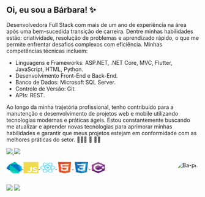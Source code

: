 


## Oi, eu sou a Bárbara! ✨

Desenvolvedora Full Stack com mais de um ano de experiência na área após uma bem-sucedida transição de carreira. Dentre minhas habilidades estão: criatividade, resolução de problemas e aprendizado rápido, o que me permite enfrentar desafios complexos com eficiência. Minhas competências técnicas incluem:

- Linguagens e Frameworks: ASP.NET, .NET Core, MVC, Flutter, JavaScript, HTML, Python.
- Desenvolvimento Front-End e Back-End.
- Banco de Dados: Microsoft SQL Server.
- Controle de Versão: Git.
- APIs: REST.

Ao longo da minha trajetória profissional, tenho contribuído para a manutenção e desenvolvimento de projetos web e mobile utilizando tecnologias modernas e práticas ágeis. Estou constantemente buscando me atualizar e aprender novas tecnologias para aprimorar minhas habilidades e garantir que meus projetos estejam em conformidade com as melhores práticas do setor. 👩🏻‍💻 🚀 ✍🏻️ 

<div align="start">
  <a href="https://github.com/barbaratlima">
  <img height="180em" src="https://github-readme-stats.vercel.app/api?username=barbaratlima&show_icons=true&theme=dracula&include_all_commits=true&count_private=true"/>
  <img height="180em" src="https://github-readme-stats.vercel.app/api/top-langs/?username=barbaratlima&layout=compact&langs_count=7&theme=dracula"/>
</div>
<div style="display: inline_block"><br>
  <img align="center" alt="Barbara-Dart" height="30" width="40" src="https://raw.githubusercontent.com/devicons/devicon/master/icons/dart/dart-original.svg">
  <img align="center" alt="Barbara-Js" height="30" width="40" src="https://raw.githubusercontent.com/devicons/devicon/master/icons/javascript/javascript-plain.svg">
  <img align="center" alt="Barbara-React" height="30" width="40" src="https://raw.githubusercontent.com/devicons/devicon/master/icons/react/react-original.svg">
  <img align="center" alt="Barbara-HTML" height="30" width="40" src="https://raw.githubusercontent.com/devicons/devicon/master/icons/html5/html5-original.svg">
  <img align="center" alt="Barbara-CSS" height="30" width="40" src="https://raw.githubusercontent.com/devicons/devicon/master/icons/css3/css3-original.svg">
  <img align="center" alt="Barbara-Csharp" height="30" width="40" src="https://raw.githubusercontent.com/devicons/devicon/master/icons/csharp/csharp-original.svg">
  <img align="right" alt="Ba-pic" height="150" style="border-radius:50px;" src="https://user-images.githubusercontent.com/106439294/190012932-808e9616-88a9-4b75-8241-9b9f26ddde70.png?width=676&height=676">
</div>
  
  ##
 
<div> 
  <a href="https://www.youtube.com/channel/UCmALrovpcij4Na9CrWhT_Rg" target="_blank"><img src="https://img.shields.io/badge/YouTube-FF0000?style=for-the-badge&logo=youtube&logoColor=white" target="_blank"></a>
     <a href="https://www.linkedin.com/in/b%C3%A1rbara-lima-934170163/" target="_blank"><img src="https://img.shields.io/badge/-LinkedIn-%230077B5?style=for-the-badge&logo=linkedin&logoColor=white" target="_blank"></a> 
 
  
 
</div>
